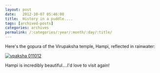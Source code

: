 ```yaml
---
layout: post
date:	2012-10-07 05:46:00
title:  History in a puddle....
tags: [archived-posts]
categories: archives
permalink: /:categories/:year/:month/:day/:title/
---
```

Here's the gopura of the Virupaksha temple, Hampi, reflected in rainwater:

<a href="http://s1264.photobucket.com/albums/jj483/mnypx/?action=view&amp;current=IMG_4988-1.jpg" target="_blank"><img src="http://i1264.photobucket.com/albums/jj483/mnypx/IMG_4988-1.jpg" border="0" alt="vpaksha 011012"></a>

Hampi is incredibly beautiful....I'd love to visit again!
